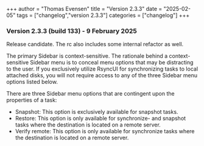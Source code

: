 +++
author = "Thomas Evensen"
title = "Version 2.3.3"
date = "2025-02-05"
tags = ["changelog","version 2.3.3"]
categories = ["changelog"]
+++

### Version 2.3.3 (build 133) - 9 February 2025

Release candidate. The rc also includes some internal refactor as well.

The primary Sidebar is context-sensitive. The rationale behind a context-sensitive Sidebar menu is to conceal menu options that may be distracting to the user. If you exclusively utilize RsyncUI for synchronizing tasks to local attached disks, you will not require access to any of the three Sidebar menu options listed below.

There are three Sidebar menu options that are contingent upon the properties of a task:

- Snapshot: This option is exclusively available for snapshot tasks.
- Restore: This option is only available for synchronize- and snapshot tasks where the destination is located on a remote server.
- Verify remote: This option is only available for synchronize tasks where the destination is located on a remote server.

